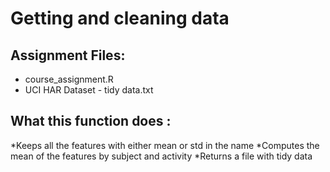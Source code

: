 # Getting and cleaning data
## Assignment Files:
 * course_assignment.R
 * UCI HAR Dataset - tidy data.txt
## What this function does :
*Keeps all the features with either mean or std in the name
*Computes the mean of the features by subject and activity
*Returns a file with tidy data
